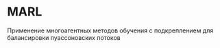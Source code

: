 # MARL
Применение многоагентных методов обучения с подкреплением для балансировки пуассоновских потоков
